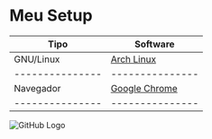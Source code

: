# Meu Setup

Tipo            | Software
--------------- | ---------------
GNU/Linux       | [Arch Linux](https://www.archlinux.org/)
--------------- | ---------------
Navegador       | [Google Chrome](https://www.google.com/intl/pt-BR/chrome/)
--------------- | ---------------


![GitHub Logo](/imagens/wallpaper-01.jpg)
